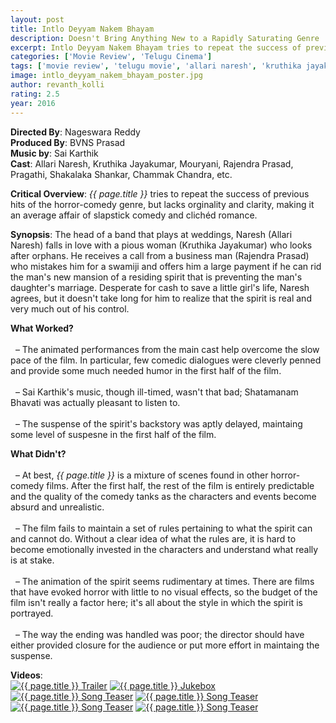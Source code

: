 ```yaml
---
layout: post
title: Intlo Deyyam Nakem Bhayam
description: Doesn't Bring Anything New to a Rapidly Saturating Genre
excerpt: Intlo Deyyam Nakem Bhayam tries to repeat the success of previous hits of the horror-comedy genre, but lacks orginality and clarity, making it an average affair of slapstick comedy and clich&eacute;d romance.
categories: ['Movie Review', 'Telugu Cinema']
tags: ['movie review', 'telugu movie', 'allari naresh', 'kruthika jayakumar', 'mouryani', 'rajendra prasad', 'shakalaka shankar', 'pragathi','chammak chandra', 'nageswara reddy', 'bvns prasad', 'sai karthik', 'dasaradhi sivendra']
image: intlo_deyyam_nakem_bhayam_poster.jpg
author: revanth_kolli
rating: 2.5
year: 2016
---
```


<p><b>Directed By</b>: Nageswara Reddy
<br><b>Produced By</b>: BVNS Prasad
<br><b>Music by</b>: Sai Karthik
<br><b>Cast</b>: Allari Naresh, Kruthika Jayakumar, Mouryani, Rajendra Prasad, Pragathi, Shakalaka Shankar, Chammak Chandra, etc.</p>
<p><b>Critical Overview</b>: <i>{{ page.title }}</i> tries to repeat the success of previous hits of the horror-comedy genre, but lacks orginality and clarity, making it an average affair of slapstick comedy and clich&eacute;d romance.</p>
<p>
    <b>Synopsis</b>: The head of a band that plays at weddings, Naresh (Allari Naresh) falls in love with a pious woman (Kruthika Jayakumar) who looks after orphans. He receives a call from a business man (Rajendra Prasad) who mistakes him for a swamiji and offers him a large payment if he can rid the man's new mansion of a residing spirit that is preventing the man's daughter's marriage. Desperate for cash to save a little girl's life, Naresh agrees, but it doesn't take long for him to realize that the spirit is real and very much out of his control.
</p>
<p>
    <b>What Worked?</b>
    <br><br>&nbsp; &ndash; The animated performances from the main cast help overcome the slow pace of the film. In particular, few comedic dialogues were cleverly penned and provide some much needed humor in the first half of the film.  
    <br><br>&nbsp; &ndash; Sai Karthik's music, though ill-timed, wasn't that bad; Shatamanam Bhavati was actually pleasant to listen to.
    <br><br>&nbsp; &ndash; The suspense of the spirit's backstory was aptly delayed, maintaing some level of suspesne in the first half of the film.  
</p>
<p>
    <b>What Didn't?</b>
    <br><br>&nbsp; &ndash; At best, <i>{{ page.title }}</i> is a mixture of scenes found in other horror-comedy films. After the first half, the rest of the film is entirely predictable and the quality of the comedy tanks as the characters and events become absurd and unrealistic. 
    <br><br>&nbsp; &ndash; The film fails to maintain a set of rules pertaining to what the spirit can and cannot do. Without a clear idea of what the rules are, it is hard to become emotionally invested in the characters and understand what really is at stake. 
    <br><br>&nbsp; &ndash; The animation of the spirit seems rudimentary at times. There are films that have evoked horror with little to no visual effects, so the budget of the film isn't really a factor here; it's all about the style in which the spirit is portrayed. 
    <br><br>&nbsp; &ndash; The way the ending was handled was poor; the director should have either provided closure for the audience or put more effort in maintaing the suspense. 
</p>
<div class="block">
    <b>Videos</b>:
    <div class="video-row">
        <a href="javascript:void(0);" onclick="watch('https://www.youtube.com/embed/3thkmb4duZk')"><img src="https://i.ytimg.com/vi/3thkmb4duZk/hqdefault.jpg" alt="{{ page.title }} Trailer"/></a>
        <a href="javascript:void(0);" onclick="watch('https://www.youtube.com/embed/4UHE3yeQ3dA')"><img src="https://i.ytimg.com/vi/4UHE3yeQ3dA/hqdefault.jpg" alt="{{ page.title }} Jukebox"/></a>
        <a href="javascript:void(0);" onclick="watch('https://www.youtube.com/embed/i94Tt1VyHEg')"><img src="https://i.ytimg.com/vi/i94Tt1VyHEg/hqdefault.jpg" alt="{{ page.title }} Song Teaser"/></a>
        <a href="javascript:void(0);" onclick="watch('https://www.youtube.com/embed/oNGqdwEjJPk')"><img src="https://i.ytimg.com/vi/oNGqdwEjJPk/hqdefault.jpg" alt="{{ page.title }} Song Teaser"/></a>
        <a href="javascript:void(0);" onclick="watch('https://www.youtube.com/embed/ZflRbhsaucA')"><img src="https://i.ytimg.com/vi/ZflRbhsaucA/hqdefault.jpg" alt="{{ page.title }} Song Teaser"/></a>
        <a href="javascript:void(0);" onclick="watch('https://www.youtube.com/embed/YF07Ow_34tY')"><img src="https://i.ytimg.com/vi/YF07Ow_34tY/hqdefault.jpg" alt="{{ page.title }} Song Teaser"/></a>
    </div>
</div>
